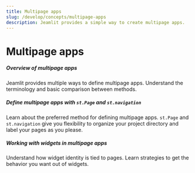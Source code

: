 ```yaml
---
title: Multipage apps
slug: /develop/concepts/multipage-apps
description: Jeamlit provides a simple way to create multipage apps.
---
```


# Multipage apps

<TileContainer layout="list">

<RefCard href="/develop/concepts/multipage-apps/overview">

<h5>Overview of multipage apps</h5>

Jeamlit provides multiple ways to define multipage apps. Understand the terminology and basic comparison between methods.

</RefCard>

<RefCard href="/develop/concepts/multipage-apps/page-and-navigation">

<h5>Define multipage apps with <code>st.Page</code> and <code>st.navigation</code></h5>

Learn about the preferred method for defining multipage apps. `st.Page` and `st.navigation` give you flexibility to organize your project directory and label your pages as you please.

</RefCard>

<RefCard href="/develop/concepts/multipage-apps/widgets">

<h5>Working with widgets in multipage apps</h5>

Understand how widget identity is tied to pages. Learn strategies to get the behavior you want out of widgets.

</RefCard>

</TileContainer>
